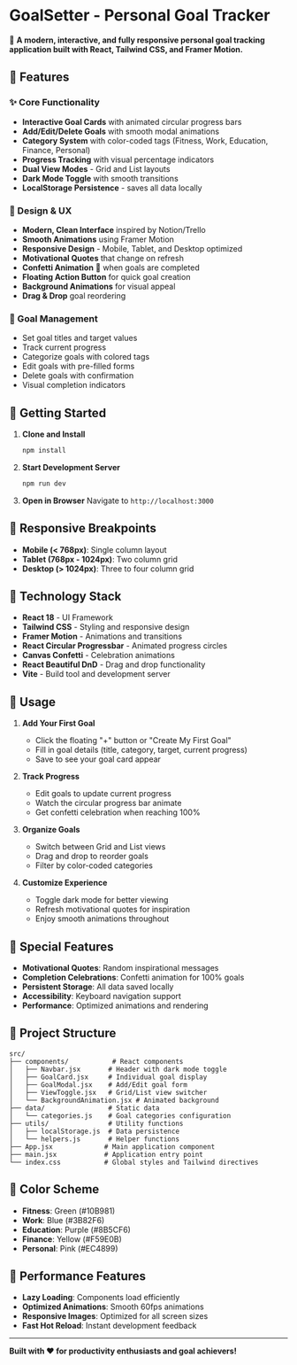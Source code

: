 # GoalSetter - Personal Goal Tracker

🎯 **A modern, interactive, and fully responsive personal goal tracking application built with React, Tailwind CSS, and Framer Motion.**

## 🌟 Features

### ✨ Core Functionality
- **Interactive Goal Cards** with animated circular progress bars
- **Add/Edit/Delete Goals** with smooth modal animations
- **Category System** with color-coded tags (Fitness, Work, Education, Finance, Personal)
- **Progress Tracking** with visual percentage indicators
- **Dual View Modes** - Grid and List layouts
- **Dark Mode Toggle** with smooth transitions
- **LocalStorage Persistence** - saves all data locally

### 🎨 Design & UX
- **Modern, Clean Interface** inspired by Notion/Trello
- **Smooth Animations** using Framer Motion
- **Responsive Design** - Mobile, Tablet, and Desktop optimized
- **Motivational Quotes** that change on refresh
- **Confetti Animation** 🎉 when goals are completed
- **Floating Action Button** for quick goal creation
- **Background Animations** for visual appeal
- **Drag & Drop** goal reordering

### 🎯 Goal Management
- Set goal titles and target values
- Track current progress
- Categorize goals with colored tags
- Edit goals with pre-filled forms
- Delete goals with confirmation
- Visual completion indicators

## 🚀 Getting Started

1. **Clone and Install**
   ```bash
   npm install
   ```

2. **Start Development Server**
   ```bash
   npm run dev
   ```

3. **Open in Browser**
   Navigate to `http://localhost:3000`

## 📱 Responsive Breakpoints

- **Mobile (< 768px)**: Single column layout
- **Tablet (768px - 1024px)**: Two column grid
- **Desktop (> 1024px)**: Three to four column grid

## 🎨 Technology Stack

- **React 18** - UI Framework
- **Tailwind CSS** - Styling and responsive design
- **Framer Motion** - Animations and transitions
- **React Circular Progressbar** - Animated progress circles
- **Canvas Confetti** - Celebration animations
- **React Beautiful DnD** - Drag and drop functionality
- **Vite** - Build tool and development server

## 🎯 Usage

1. **Add Your First Goal**
   - Click the floating "+" button or "Create My First Goal"
   - Fill in goal details (title, category, target, current progress)
   - Save to see your goal card appear

2. **Track Progress**
   - Edit goals to update current progress
   - Watch the circular progress bar animate
   - Get confetti celebration when reaching 100%

3. **Organize Goals**
   - Switch between Grid and List views
   - Drag and drop to reorder goals
   - Filter by color-coded categories

4. **Customize Experience**
   - Toggle dark mode for better viewing
   - Refresh motivational quotes for inspiration
   - Enjoy smooth animations throughout

## 🎉 Special Features

- **Motivational Quotes**: Random inspirational messages
- **Completion Celebrations**: Confetti animation for 100% goals
- **Persistent Storage**: All data saved locally
- **Accessibility**: Keyboard navigation support
- **Performance**: Optimized animations and rendering

## 🔧 Project Structure

```
src/
├── components/           # React components
│   ├── Navbar.jsx       # Header with dark mode toggle
│   ├── GoalCard.jsx     # Individual goal display
│   ├── GoalModal.jsx    # Add/Edit goal form
│   ├── ViewToggle.jsx   # Grid/List view switcher
│   └── BackgroundAnimation.jsx # Animated background
├── data/                # Static data
│   └── categories.js    # Goal categories configuration
├── utils/               # Utility functions
│   ├── localStorage.js  # Data persistence
│   └── helpers.js       # Helper functions
├── App.jsx             # Main application component
├── main.jsx            # Application entry point
└── index.css           # Global styles and Tailwind directives
```

## 🎨 Color Scheme

- **Fitness**: Green (#10B981)
- **Work**: Blue (#3B82F6)
- **Education**: Purple (#8B5CF6)
- **Finance**: Yellow (#F59E0B)
- **Personal**: Pink (#EC4899)

## 🚀 Performance Features

- **Lazy Loading**: Components load efficiently
- **Optimized Animations**: Smooth 60fps animations
- **Responsive Images**: Optimized for all screen sizes
- **Fast Hot Reload**: Instant development feedback

---

**Built with ❤️ for productivity enthusiasts and goal achievers!**